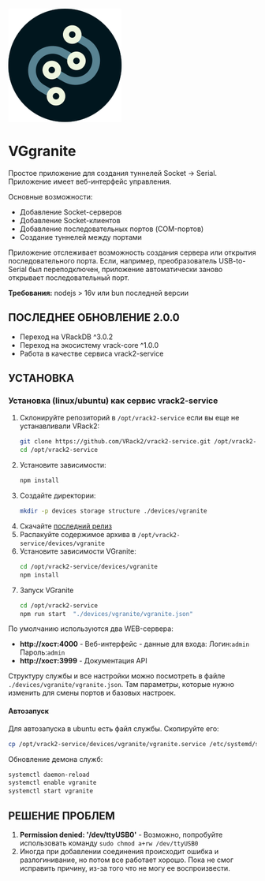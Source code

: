![Логотип](./logo.png)

# VGgranite

Простое приложение для создания туннелей Socket -> Serial. Приложение имеет веб-интерфейс управления.

Основные возможности:

-   Добавление Socket-серверов
-   Добавление Socket-клиентов
-   Добавление последовательных портов (COM-портов)
-   Создание туннелей между портами

Приложение отслеживает возможность создания сервера или открытия последовательного порта. Если, например, преобразователь USB-to-Serial был переподключен, приложение автоматически заново открывает последовательный порт.

**Требования:** nodejs > 16v или bun последней версии

## ПОСЛЕДНЕЕ ОБНОВЛЕНИЕ 2.0.0
 - Переход на VRackDB ^3.0.2
 - Переход на экосистему vrack-core ^1.0.0
 - Работа в качестве сервиса vrack2-service

## УСТАНОВКА

### Установка (linux/ubuntu) как сервис vrack2-service

1. Склонируйте репозиторий в `/opt/vrack2-service` если вы еще не устанавливали VRack2:  
    ```bash
    git clone https://github.com/VRack2/vrack2-service.git /opt/vrack2-service
    cd /opt/vrack2-service
    ```
2. Установите зависимости:
    ```bash
    npm install
    ```
3. Создайте директории:
    ```bash
    mkdir -p devices storage structure ./devices/vgranite
    ```
4. Cкачайте [последний релиз](https://github.com/VRack2/VGranite/releases)
5. Распакуйте содержимое архива в `/opt/vrack2-service/devices/vgranite`
6. Установите зависимости VGranite:
    ```bash
    cd /opt/vrack2-service/devices/vgranite
    npm install
    ```
7. Запуск VGranite
    ```bash
    cd /opt/vrack2-service
    npm run start  "./devices/vgranite/vgranite.json"
    ```

По умолчанию используются два WEB-сервера:

-   **http://хост:4000** - Веб-интерфейс - данные для входа: Логин:`admin` Пароль:`admin`
-   **http://хост:3999** - Документация API

Структуру службы и все настройки можно посмотреть в файле `./devices/vgranite/vgranite.json`. Там параметры, которые нужно изменить для смены портов и базовых настроек.

#### Автозапуск

Для автозапуска в ubuntu есть файл службы. Скопируйте его:

```bash
cp /opt/vrack2-service/devices/vgranite/vgranite.service /etc/systemd/system/
```

Обновление демона служб:

```bash
systemctl daemon-reload
systemctl enable vgranite
systemctl start vgranite
```

## РЕШЕНИЕ ПРОБЛЕМ

1. **Permission denied: '/dev/ttyUSB0'** - Возможно, попробуйте использовать команду `sudo chmod a+rw /dev/ttyUSB0`
2. Иногда при добавлении соединения происходит ошибка и разлогинивание, но потом все работает хорошо. Пока не смог исправить причину, из-за того что не могу ее воспроизвести.


<!-- СБОРКА
======

Для сборки нам нужно клонировать репозиторий:

```bash
cd /opt/
git clone https://github.com/ponikrf/VGranite.git
```

Установка зависимостей:

```bash
npm install
```

Основное приложение будет готово, но у него не будет документации и веб-интерфейса.

Чтобы собрать интерфейс, посмотрите репозиторий [VGranite-Web](https://github.com/ponikrf/VGranite-Web)

Сборка ApiDocs:

```bash
npm install apidoc -g
```

```bash
cd /opt/vgranite/
apidoc apidoc -i devices -o apidoc
```
``` -->